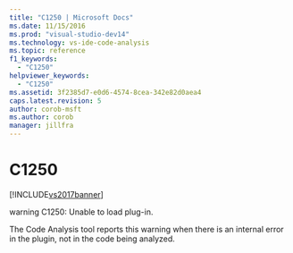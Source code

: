```yaml
---
title: "C1250 | Microsoft Docs"
ms.date: 11/15/2016
ms.prod: "visual-studio-dev14"
ms.technology: vs-ide-code-analysis
ms.topic: reference
f1_keywords: 
  - "C1250"
helpviewer_keywords: 
  - "C1250"
ms.assetid: 3f2385d7-e0d6-4574-8cea-342e82d0aea4
caps.latest.revision: 5
author: corob-msft
ms.author: corob
manager: jillfra
---
```

# C1250
[!INCLUDE[vs2017banner](../includes/vs2017banner.md)]

warning C1250: Unable to load plug-in.  
  
 The Code Analysis tool reports this warning when there is an internal error in the plugin, not in the code being analyzed.
